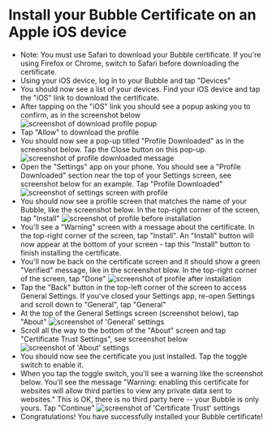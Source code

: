 # Install your Bubble Certificate on an Apple iOS device
 
 * Note: You must use Safari to download your Bubble certificate. If you're using Firefox or Chrome, switch to Safari before downloading the certificate.
 * Using your iOS device, log in to your Bubble and tap "Devices"
 * You should now see a list of your devices. Find your iOS device and tap the "iOS" link to download the certificate.
 * After tapping on the "iOS" link you should see a popup asking you to confirm, as in the screenshot below
 ![screenshot of download profile popup](ios_screenshots/01_download_profile.png)
 * Tap "Allow" to download the profile
 * You should now see a pop-up titled "Profile Downloaded" as in the screenshot below. Tap the Close button on this pop-up.
 ![screenshot of profile downloaded message](ios_screenshots/02_profile_downloaded.png)
 * Open the "Settings" app on your phone. You should see a "Profile Downloaded" section near the top of your Settings screen, see screenshot below for an example. Tap "Profile Downloaded"
 ![screenshot of settings screen with profile](ios_screenshots/03_profile_in_settings.png)
 * You should now see a profile screen that matches the name of your Bubble, like the screenshot below. In the top-right corner of the screen, tap "Install"
 ![screenshot of profile before installation](ios_screenshots/04_install_profile.png)
 * You'll see a "Warning" screen with a message about the certificate. In the top-right corner of the screen, tap "Install". An "Install" button will now appear at the bottom of your screen - tap this "Install" button to finish installing the certificate.
 * You'll now be back on the certificate screen and it should show a green "Verified" message, like in the screenshot blow. In the top-right corner of the screen, tap "Done"
 ![screenshot of profile after installation](ios_screenshots/05_profile_installed.png)
 * Tap the "Back" button in the top-left corner of the screen to access General Settings. If you've closed your Settings app, re-open Settings and scroll down to "General", tap "General"
 * At the top of the General Settings screen (screenshot below), tap "About"
 ![screenshot of 'General' settings](ios_screenshots/06_general_settings.png)
 * Scroll all the way to the bottom of the "About" screen and tap "Certificate Trust Settings", see screenshot below
 ![screenshot of 'About' settings](ios_screenshots/07_about_settings.png)
 * You should now see the certificate you just installed. Tap the toggle switch to enable it.
 * When you tap the toggle switch, you'll see a warning like the screenshot below. You'll see the message "Warning: enabling this certificate for websites will allow third parties to view any private data sent to websites." This is OK, there is no third party here -- your Bubble is only yours. Tap "Continue"
 ![screenshot of 'Certificate Trust' settings](ios_screenshots/08_trust_settings.png)
 * Congratulations! You have successfully installed your Bubble certificate!
